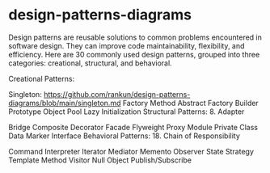 # design-patterns-diagrams

Design patterns are reusable solutions to common problems encountered in software design. They can improve code maintainability, flexibility, and efficiency. Here are 30 commonly used design patterns, grouped into three categories: creational, structural, and behavioral.

Creational Patterns:

Singleton:  https://github.com/rankun/design-patterns-diagrams/blob/main/singleton.md
Factory Method
Abstract Factory
Builder
Prototype
Object Pool
Lazy Initialization
Structural Patterns:
8. Adapter

Bridge
Composite
Decorator
Facade
Flyweight
Proxy
Module
Private Class Data
Marker Interface
Behavioral Patterns:
18. Chain of Responsibility

Command
Interpreter
Iterator
Mediator
Memento
Observer
State
Strategy
Template Method
Visitor
Null Object
Publish/Subscribe
